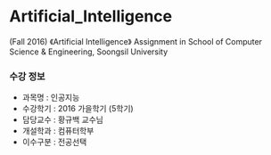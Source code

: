 # Artificial_Intelligence
(Fall 2016) 《Artificial Intelligence》 Assignment in School of Computer Science &amp; Engineering, Soongsil University

### 수강 정보

- 과목명 : 인공지능
- 수강학기 : 2016 가을학기 (5학기)
- 담당교수 : 황규백 교수님
- 개설학과 : 컴퓨터학부
- 이수구분 : 전공선택

